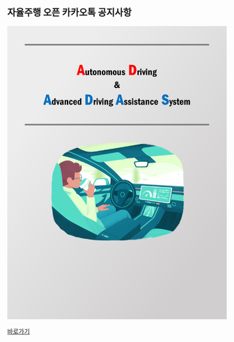 ## 자율주행 오픈 카카오톡 공지사항

![](https://github.com/pacientes/Self_Driving_Car_OpenKakaoTalk/blob/master/wallpaper.png)

[바로가기](https://www.notion.so/Self-Driving-Car-OpenTalk-99b9fa4013bf4c11a10d127f9f29b6fe)
